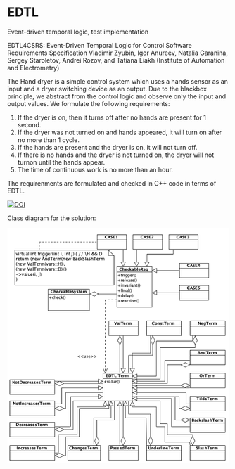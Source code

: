 # EDTL
Event-driven temporal logic, test implementation


EDTL4CSRS: Event-Driven Temporal Logic for Control Software Requirements Specification
Vladimir Zyubin, Igor Anureev, Natalia Garanina, Sergey Staroletov, Andrei Rozov, and Tatiana Liakh 
(Institute of Automation and Electrometry)

The Hand dryer is a simple control system which uses a hands sensor as an input and a dryer switching device as an output. Due to the blackbox principle, we abstract from the control logic and observe only the input and output values. We formulate the following requirements:

1. If the dryer is on, then it turns off after no hands are present for 1 second.
2. If the dryer was not turned on and hands appeared, it will turn on after no more than 1 cycle.
3. If the hands are present and the dryer is on, it will not turn off.
4. If there is no hands and the dryer is not turned on, the dryer will not turnon until the hands appear.
5. The time of continuous work is no more than an hour.

The requirenments are formulated and checked in C++ code in terms of EDTL. 

[![DOI](https://zenodo.org/badge/296219834.svg)](https://zenodo.org/badge/latestdoi/296219834)


Class diagram for the solution:

<img src="terms.png">

